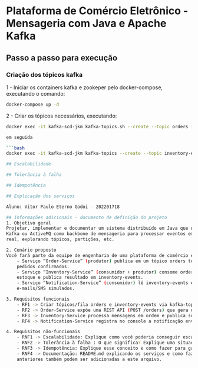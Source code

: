 # Plataforma de Comércio Eletrônico - Mensageria com Java e Apache Kafka

## Passo a passo para execução

### Criação dos tópicos kafka

1 - Iniciar os containers kafka e zookeper pelo docker-compose, executando o comando:

```bash
docker-compose up -d
```

2 - Criar os tópicos necessários, executando:

```bash
docker exec -it kafka-scd-jkm kafka-topics.sh --create --topic orders --bootstrap-server localhost:9092 --partitions 1 --replication-factor 1

em seguida

```bash
docker exec -it kafka-scd-jkm kafka-topics --create --topic inventory-events --bootstrap-server localhost:9092 --partitions 1 --replication-factor 1```

## Escalabilidade

## Tolerância à falha

## Idempotência

## Explicação dos serviços

Aluno: Vitor Paulo Eterno Godoi - 202201718

## Informações adicionais - documento de definição do projeto
1. Objetivo geral
Projetar, implementar e documentar um sistema distribuído em Java que use o Apache
Kafka ou ActiveMQ como backbone de mensageria para processar eventos em tempo
real, explorando tópicos, partições, etc.

2. Cenário proposto
Você fará parte da equipe de engenharia de uma plataforma de comércio eletrônico.
    - Serviço “Order‑Service” (produtor) publica em um tópico orders todos os
    pedidos confirmados.
    - Serviço “Inventory‑Service” (consumidor + produtor) consome orders, reserva
    estoque e publica resultado em inventory-events.
    - Serviço “Notification‑Service” (consumidor) lê inventory-events e envia
    e‑mails/SMS simulados.

3. Requisitos funcionais
    - RF1 -> Criar tópicos/fila orders e inventory-events via kafka-topics.sh.
    - RF2 -> Order‑Service expõe uma REST API (POST /orders) que gera um UUID, timestamp e lista de itens.
    - RF3 -> Inventory‑Service processa mensagens em ordem e publica sucesso ou falha (sem estoque).
    - RF4 -> Notification‑Service registra no console a notificação enviada.

4. Requisitos não-funcionais
    - RNF1 -> Escalabilidade: Explique como você poderia conseguir escalabilidade com o Broker utilizado.
    - RNF2 -> Tolerância à falha : O que significa? Explique uma situação de falha que poderia ocorrer e como o Broker poderia tratá-la.
    - RNF3 -> Idempotência: Explique esse conceito e como fazer para garanti-lo.
    - RNF4 -> Documentação: README.md explicando os serviços e como fazer para executar a solução. O nome dos componentes do grupo e as respostas às questões
    anteriores também podem ser adicionadas a este arquivo.